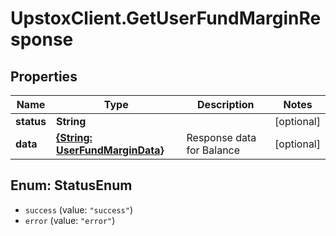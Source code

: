 # UpstoxClient.GetUserFundMarginResponse

## Properties
Name | Type | Description | Notes
------------ | ------------- | ------------- | -------------
**status** | **String** |  | [optional] 
**data** | [**{String: UserFundMarginData}**](UserFundMarginData.md) | Response data for Balance | [optional] 

<a name="StatusEnum"></a>
## Enum: StatusEnum

* `success` (value: `"success"`)
* `error` (value: `"error"`)

